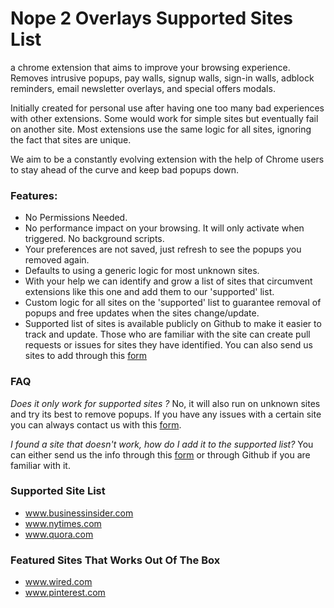 # Nope 2 Overlays Supported Sites List

a chrome extension that aims to improve your browsing experience. Removes intrusive popups, pay walls, signup walls, sign-in walls, adblock reminders, email newsletter overlays, and special offers modals.

Initially created for personal use after having one too many bad experiences with other extensions. Some would work for simple sites but eventually fail on another site. Most extensions use the same logic for all sites, ignoring the fact that sites are unique.

We aim to be a constantly evolving extension with the help of Chrome users to stay ahead of the curve and keep bad popups down.

### Features:
- No Permissions Needed.
- No performance impact on your browsing. It will only activate when triggered. No background scripts.
- Your preferences are not saved, just refresh to see the popups you removed again.
- Defaults to using a generic logic for most unknown sites.
- With your help we can identify and grow a list of sites
that circumvent extensions like this one and add them to our 'supported' list.
- Custom logic for all sites on the 'supported' list to guarantee removal of popups and free updates
when the sites change/update.
- Supported list of sites is available publicly on Github to make it easier to track and update. Those who are familiar with the site can create pull requests or issues for sites they have identified. You can also send us sites to add through this [form](https://goo.gl/forms/4shqVwIRPgonvprr2)


### FAQ
*Does it only work for supported sites ?*
No, it will also run on unknown sites and try its best to remove popups. If you have any issues with a certain site you can always contact us with this [form](https://goo.gl/forms/4shqVwIRPgonvprr2).

*I found a site that doesn't work, how do I add it to the supported list?*
You can either send us the info through this [form](https://goo.gl/forms/4shqVwIRPgonvprr2) or through Github if you are familiar with it.



### Supported Site List
- www.businessinsider.com
- www.nytimes.com
- www.quora.com

### Featured Sites That Works Out Of The Box
- www.wired.com
- www.pinterest.com
